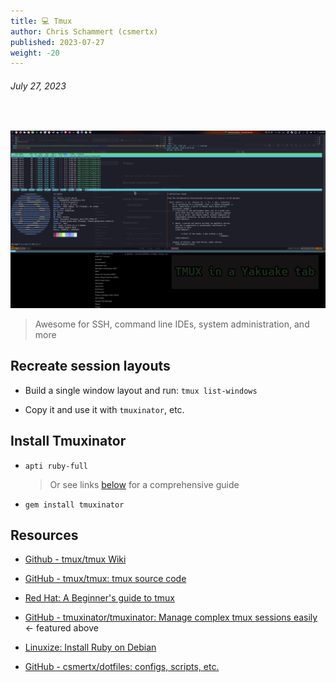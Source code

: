 ```yaml
---
title: 💻 Tmux
author: Chris Schammert (csmertx)
published: 2023-07-27
weight: -20
---
```


###### July 27, 2023

<br />

![TMUX screenshot](/Linux/Software/Screenshot_20230727_011339_edit.png "TMUX by Tmuxinator with panes open for Htop, Neofetch, and More command. All within Yakuake, the de facto KDE dropdown terminal emulator.")

> Awesome for SSH, command line IDEs, system administration, and more

## Recreate session layouts

- Build a single window layout and run: ```tmux list-windows```

- Copy it and use it with ```tmuxinator```, etc.

## Install Tmuxinator

- ```apti ruby-full```

    > Or see links [below](#resources) for a comprehensive guide

- ```gem install tmuxinator```

## Resources

- [Github - tmux/tmux Wiki](https://github.com/tmux/tmux/wiki)

- [GitHub - tmux/tmux: tmux source code](https://github.com/tmux/tmux)

- [Red Hat: A Beginner's guide to tmux](https://www.redhat.com/sysadmin/introduction-tmux-linux)

- [GitHub - tmuxinator/tmuxinator: Manage complex tmux sessions easily](https://github.com/tmuxinator/tmuxinator) <- featured above

- [Linuxize: Install Ruby on Debian](https://linuxize.com/post/how-to-install-ruby-on-debian-10/)

- [GitHub - csmertx/dotfiles: configs, scripts, etc.](https://github.com/csmertx/dotfiles)